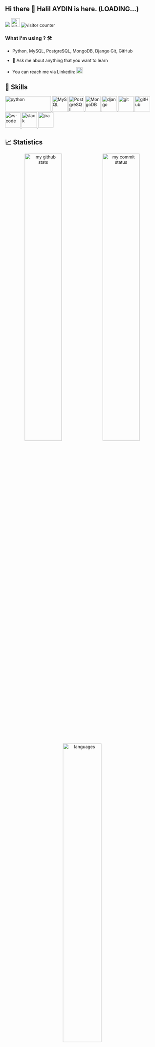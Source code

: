 ## Hi there 👋  Halil AYDIN is here. (LOADING...)

[![](https://img.shields.io/badge/linkedin-%230077B5.svg?&style=for-the-badge&logo=linkedin&logoColor=white)](https://www.linkedin.com/in/habip-bingöl-mrb25/) 
<a href="https://habip-bingol.github.io/" target="_blank"> <img src="https://user-images.githubusercontent.com/94930605/160260064-ff3aa908-cbfd-4350-ab28-a26a0b7a1819.png" alt="github_pages" height="28.5"/></a> <img src="https://komarev.com/ghpvc/?username=habip-bingol" alt="visitor counter"/>
<!-- <p align="left">  </p> -->

### What I'm using ? 🛠    


- Python, MySQL, PostgreSQL, MongoDB, Django Git, GitHub

- 💬 Ask  me about anything that you want to learn

-  You can reach me via Linkedin:  <a href="https://www.linkedin.com/in/habip-bingöl-mrb25/" target="_blank"> <img src="https://img.shields.io/badge/linkedin-%230077B5.svg?&style=for-the-badge&logo=linkedin&logoColor=white" alt="Linkedin" height="20"/></a>


## 🚀 Skills
<p>
    <a href="#" target="_blank"> <img src="https://www.python.org/static/img/python-logo.png" alt="python" width="150" height="50"/> </a>  
    <!-- <a href="#" target="_blank"> <img src="https://cdn.icon-icons.com/icons2/2415/PNG/512/react_original_wordmark_logo_icon_146375.png" alt="react" width="50"/> </a>   
    <!-- <a href="#" target="_blank"> <img src="https://www.pngkit.com/png/detail/373-3738691_react-native-svg-transformer-allows-you-import-svg.png" alt="react-native" width="50"/> </a>  --> 
    <!-- <a href="#" target="_blank"> <img src="https://upload.wikimedia.org/wikipedia/commons/4/49/Redux.png" alt="redux" height="50"/> </a>  -->
    <!-- <a href="#" target="_blank"> <img src="https://cdn.icon-icons.com/icons2/2415/PNG/512/nodejs_original_logo_icon_146411.png" alt="node-js" height="50"/> </a>  -->
    <!-- <a href="#" target="_blank"> <img src="https://miro.medium.com/max/875/0*r1BTGwo9cd8IGNQQ.jpeg" alt="express" height="50" /> </a>  -->
    <!-- <a href="#" target="_blank"> <img src="https://user-images.githubusercontent.com/94930605/160258641-8ae74778-b44c-4767-a777-e5ece56b29f8.png" alt="html" height="50"/> </a>  -->
    <!-- <a href="#" target="_blank"> <img src="https://user-images.githubusercontent.com/94930605/160258671-03184473-a73b-4c7a-865c-4bc4a3864fcc.png" alt="css" height="50"/> </a>  -->
    <!-- <a href="#" target="_blank"> <img src="https://cdn.icon-icons.com/icons2/2108/PNG/512/javascript_icon_130900.png" alt="js" height="50"/> </a>  -->
    <!-- <a href="#" target="_blank"> <img src="https://cdn.icon-icons.com/icons2/2415/PNG/512/bootstrap_plain_wordmark_logo_icon_146620.png" alt="bootstrap" height="50"/> </a>  -->
    <!-- <a href="#" target="_blank"> <img src="https://material-ui.com/static/logo_raw.svg" alt="material-ui" height="50"/> </a>  -->
    <a href="#" target="_blank"> <img src="https://cdn.icon-icons.com/icons2/2415/PNG/512/mysql_original_wordmark_logo_icon_146417.png" alt="MySQL" height="50"/> </a> 
    <a href="#" target="_blank"> <img src="https://www.vectorlogo.zone/logos/postgresql/postgresql-ar21.svg" alt="PostgreSQL" height="50"/> </a> 
    <a href="#" target="_blank"> <img src="https://www.vectorlogo.zone/logos/mongodb/mongodb-ar21.svg" alt="MongoDB" height="50"/> </a> 
     <a href="#" target="_blank"> <img src="https://cdn.icon-icons.com/icons2/2415/PNG/512/django_plain_logo_icon_146558.png" alt="django" height="50"/> </a> 
    <a href="#" target="_blank"> <img src="https://www.vectorlogo.zone/logos/git-scm/git-scm-icon.svg" alt="git" height="50"/> </a> 
    <a href="#" target="_blank"> <img src="https://user-images.githubusercontent.com/94930605/160834121-9010f1e6-3725-4c4e-8977-856e1682e0d4.png" alt="gitHub" height="50"/> </a> 
    <a href="#" target="_blank"> <img src="https://www.pngitem.com/pimgs/m/80-800968_vscode-visual-studio-logo-png-transparent-png.png" alt="vs-code" height="50"/> </a>
    <a href="#" target="_blank"> <img src="https://user-images.githubusercontent.com/94930605/160258720-2a39e2f4-cb61-4b1a-9303-db050ffaa003.png" alt="slack" height="50"/> </a> 
    <a href="#" target="_blank"> <img src="https://img.shields.io/badge/jira-1e90ff.svg?&style=for-the-badge&logo=jira&logoColor=white" alt="jira" height="50"/> </a>
   </p>


## 📈 Statistics
<p align="center">
<img src="https://github-readme-stats.vercel.app/api?username=habip-bingol&theme=chartreuse-dark&show_icons=true" alt="my github stats" width="49%"/>&nbsp;
<img src="https://github-readme-streak-stats.herokuapp.com/?user=habip-bingol&theme=chartreuse-dark&show_icons=true" alt="my commit status" width="49%" /> </p>
<p align="center"> <img src="https://github-readme-stats.vercel.app/api/top-langs/?username=habip-bingol&theme=chartreuse-dark&layout=compact" alt="languages" width="50%" > </p>
